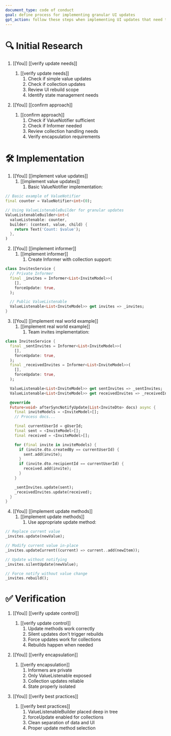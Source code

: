 ```yaml
---
document_type: code of conduct
goal: define process for implementing granular UI updates
gpt_action: follow these steps when implementing UI updates that need to be optimized
---
```


# 🔍 Initial Research

1. [[You]] [[verify update needs]]
   1. [[verify update needs]]
      1. Check if simple value updates
      2. Check if collection updates
      3. Review UI rebuild scope
      4. Identify state management needs

2. [[You]] [[confirm approach]]
   1. [[confirm approach]]
      1. Check if ValueNotifier sufficient
      2. Check if Informer needed
      3. Review collection handling needs
      4. Verify encapsulation requirements

# 🛠️ Implementation

1. [[You]] [[implement value updates]]
   1. [[implement value updates]]
      1. Basic ValueNotifier implementation:
```dart
// Basic example of ValueNotifier
final counter = ValueNotifier<int>(0);

// Using ValueListenableBuilder for granular updates
ValueListenableBuilder<int>(
  valueListenable: counter,
  builder: (context, value, child) {
    return Text('Count: $value');
  },
)
```

2. [[You]] [[implement informer]]
   1. [[implement informer]]
      1. Create Informer with collection support:
```dart
class InvitesService {
  // Private Informer
  final _invites = Informer<List<InviteModel>>(
    [],
    forceUpdate: true,
  );

  // Public ValueListenable
  ValueListenable<List<InviteModel>> get invites => _invites;
}
```

3. [[You]] [[implement real world example]]
   1. [[implement real world example]]
      1. Team invites implementation:
```dart
class InvitesService {
  final _sentInvites = Informer<List<InviteModel>>(
    [],
    forceUpdate: true,
  );
  final _receivedInvites = Informer<List<InviteModel>>(
    [],
    forceUpdate: true,
  );

  ValueListenable<List<InviteModel>> get sentInvites => _sentInvites;
  ValueListenable<List<InviteModel>> get receivedInvites => _receivedInvites;

  @override
  Future<void> afterSyncNotifyUpdate(List<InviteDto> docs) async {
    final inviteModels = <InviteModel>[];
    // Process docs...

    final currentUserId = gUserId;
    final sent = <InviteModel>[];
    final received = <InviteModel>[];

    for (final invite in inviteModels) {
      if (invite.dto.createdBy == currentUserId) {
        sent.add(invite);
      }
      if (invite.dto.recipientId == currentUserId) {
        received.add(invite);
      }
    }

    _sentInvites.update(sent);
    _receivedInvites.update(received);
  }
}
```

4. [[You]] [[implement update methods]]
   1. [[implement update methods]]
      1. Use appropriate update method:
```dart
// Replace current value
_invites.update(newValue);

// Modify current value in-place
_invites.updateCurrent((current) => current..add(newItem));

// Update without notifying
_invites.silentUpdate(newValue);

// Force notify without value change
_invites.rebuild();
```

# ✅ Verification

1. [[You]] [[verify update control]]
   1. [[verify update control]]
      1. Update methods work correctly
      2. Silent updates don't trigger rebuilds
      3. Force updates work for collections
      4. Rebuilds happen when needed

2. [[You]] [[verify encapsulation]]
   1. [[verify encapsulation]]
      1. Informers are private
      2. Only ValueListenable exposed
      3. Collection updates reliable
      4. State properly isolated

3. [[You]] [[verify best practices]]
   1. [[verify best practices]]
      1. ValueListenableBuilder placed deep in tree
      2. forceUpdate enabled for collections
      3. Clean separation of data and UI
      4. Proper update method selection
